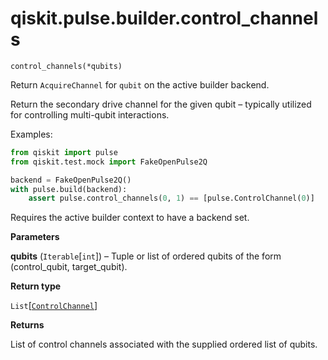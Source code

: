 # qiskit.pulse.builder.control\_channels

<span id="undefined" />

`control_channels(*qubits)`

Return `AcquireChannel` for `qubit` on the active builder backend.

Return the secondary drive channel for the given qubit – typically utilized for controlling multi-qubit interactions.

Examples:

```python
from qiskit import pulse
from qiskit.test.mock import FakeOpenPulse2Q

backend = FakeOpenPulse2Q()
with pulse.build(backend):
    assert pulse.control_channels(0, 1) == [pulse.ControlChannel(0)]
```

<Admonition title="Note" type="note">
  Requires the active builder context to have a backend set.
</Admonition>

**Parameters**

**qubits** (`Iterable`\[`int`]) – Tuple or list of ordered qubits of the form (control\_qubit, target\_qubit).

**Return type**

`List`\[[`ControlChannel`](qiskit.pulse.channels#qiskit.pulse.channels.ControlChannel "qiskit.pulse.channels.ControlChannel")]

**Returns**

List of control channels associated with the supplied ordered list of qubits.
